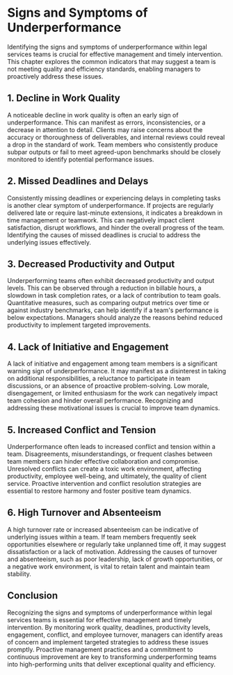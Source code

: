 # Signs and Symptoms of Underperformance

Identifying the signs and symptoms of underperformance within legal services teams is crucial for effective management and timely intervention. This chapter explores the common indicators that may suggest a team is not meeting quality and efficiency standards, enabling managers to proactively address these issues.

## 1\. Decline in Work Quality

A noticeable decline in work quality is often an early sign of underperformance. This can manifest as errors, inconsistencies, or a decrease in attention to detail. Clients may raise concerns about the accuracy or thoroughness of deliverables, and internal reviews could reveal a drop in the standard of work. Team members who consistently produce subpar outputs or fail to meet agreed-upon benchmarks should be closely monitored to identify potential performance issues.

## 2\. Missed Deadlines and Delays

Consistently missing deadlines or experiencing delays in completing tasks is another clear symptom of underperformance. If projects are regularly delivered late or require last-minute extensions, it indicates a breakdown in time management or teamwork. This can negatively impact client satisfaction, disrupt workflows, and hinder the overall progress of the team. Identifying the causes of missed deadlines is crucial to address the underlying issues effectively.

## 3\. Decreased Productivity and Output

Underperforming teams often exhibit decreased productivity and output levels. This can be observed through a reduction in billable hours, a slowdown in task completion rates, or a lack of contribution to team goals. Quantitative measures, such as comparing output metrics over time or against industry benchmarks, can help identify if a team's performance is below expectations. Managers should analyze the reasons behind reduced productivity to implement targeted improvements.

## 4\. Lack of Initiative and Engagement

A lack of initiative and engagement among team members is a significant warning sign of underperformance. It may manifest as a disinterest in taking on additional responsibilities, a reluctance to participate in team discussions, or an absence of proactive problem-solving. Low morale, disengagement, or limited enthusiasm for the work can negatively impact team cohesion and hinder overall performance. Recognizing and addressing these motivational issues is crucial to improve team dynamics.

## 5\. Increased Conflict and Tension

Underperformance often leads to increased conflict and tension within a team. Disagreements, misunderstandings, or frequent clashes between team members can hinder effective collaboration and compromise. Unresolved conflicts can create a toxic work environment, affecting productivity, employee well-being, and ultimately, the quality of client service. Proactive intervention and conflict resolution strategies are essential to restore harmony and foster positive team dynamics.

## 6\. High Turnover and Absenteeism

A high turnover rate or increased absenteeism can be indicative of underlying issues within a team. If team members frequently seek opportunities elsewhere or regularly take unplanned time off, it may suggest dissatisfaction or a lack of motivation. Addressing the causes of turnover and absenteeism, such as poor leadership, lack of growth opportunities, or a negative work environment, is vital to retain talent and maintain team stability.

## Conclusion

Recognizing the signs and symptoms of underperformance within legal services teams is essential for effective management and timely intervention. By monitoring work quality, deadlines, productivity levels, engagement, conflict, and employee turnover, managers can identify areas of concern and implement targeted strategies to address these issues promptly. Proactive management practices and a commitment to continuous improvement are key to transforming underperforming teams into high-performing units that deliver exceptional quality and efficiency.
